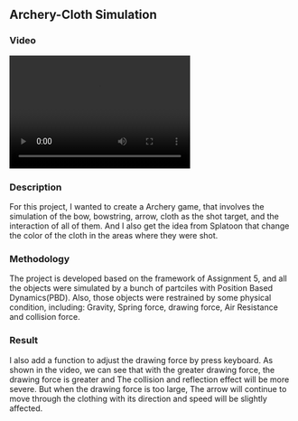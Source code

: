## Archery-Cloth Simulation

### Video
<video src="./video.mov" width="320" height="200" controls preload></video>
### Description
For this project, I wanted to create a Archery game, that involves the simulation of the bow, bowstring, arrow, cloth as the shot target, and the interaction of all of them. And I also get the idea from Splatoon that change the color of the cloth in the areas where they were shot.


### Methodology
The project is developed based on the framework of Assignment 5, and all the objects were simulated by a bunch of partciles with Position Based Dynamics(PBD). Also, those objects were restrained by some physical condition, including: Gravity, Spring force, drawing force, Air Resistance and collision force.
  

### Result
I also add a function to adjust the drawing force by press keyboard. As shown in the video, we can see that with the greater drawing force, the drawing force is greater and The collision and reflection effect will be more severe. But when the drawing force is too large, The arrow will continue to move through the clothing with its direction and speed will be slightly affected.


